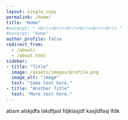 ```yaml
---
layout: single_copy
permalink: /home/
title: "Home"
#excerpt: " <br/><br/><br/><br/><br/><br/> "
#excerpt: "Home"
author_profile: false
redirect_from: 
  - /about/
  - /about.html
sidebar:
- title: "Title"
  image: /assets/images/profile.png
  image_alt: "image"
  text: "Some text here."
- title: "Another Title"
  text: "More text here."
---
```




absm alskjdfa lskdfjasl fdjklasjdf kasjldfasj lfdk
